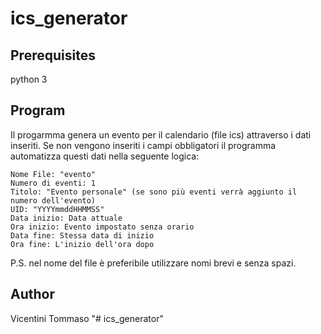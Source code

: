 ﻿# ics_generator


## Prerequisites
python 3

## Program
Il progarmma genera un evento per il calendario (file ics) attraverso i dati inseriti.
Se non vengono inseriti i campi obbligatori il programma automatizza questi dati nella seguente logica:

    Nome File: "evento"
    Numero di eventi: 1
    Titolo: "Evento personale" (se sono più eventi verrà aggiunto il numero dell'evento)
    UID: "YYYYmmddHHMMSS"
    Data inizio: Data attuale
    Ora inizio: Evento impostato senza orario
    Data fine: Stessa data di inizio
    Ora fine: L'inizio dell'ora dopo

P.S. nel nome del file è preferibile utilizzare nomi brevi e senza spazi.

## Author
Vicentini Tommaso
"# ics_generator" 
